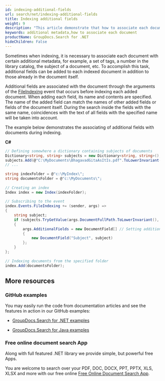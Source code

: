 ```yaml
---
id: indexing-additional-fields
url: search/net/indexing-additional-fields
title: Indexing additional fields
weight: 9
description: "This article demonstrate that how to associate each document with certain additional metadata."
keywords: additional metadata,how to associate each document 
productName: GroupDocs.Search for .NET
hideChildren: False
---
```

Sometimes when indexing, it is necessary to associate each document with certain additional metadata, for example, a set of tags, a number in the library catalog, the subject of a document, etc. To accomplish this task, additional fields can be added to each indexed document in addition to those already in the document itself.

Additional fields are associated with the document through the arguments of the [FileIndexing](https://reference.groupdocs.com/net/search/groupdocs.search.events/eventhub/events/fileindexing) event that occurs before indexing each added document. When adding each field, its name and contents are specified. The name of the added field can match the names of other added fields or fields of the document itself. During the search inside the fields with the same name, coincidences with the text of all fields with the specified name will be taken into account.

The example below demonstrates the associating of additional fields with documents during indexing.

**C#**

```csharp
// Defining somewhere a dictionary containing subjects of documents
Dictionary<string, string> subjects = new Dictionary<string, string>();
subjects.Add(@"C:\MyDocuments\BhagavadGitaAsItIs.pdf".ToLowerInvariant(), "Spiritual");
// ...
 
string indexFolder = @"c:\MyIndex\";
string documentsFolder = @"c:\MyDocuments\";
 
// Creating an index
Index index = new Index(indexFolder);
 
// Subscribing to the event
index.Events.FileIndexing += (sender, args) =>
{
    string subject;
    if (subjects.TryGetValue(args.DocumentFullPath.ToLowerInvariant(), out subject)) // Getting a subject for the current document
    {
        args.AdditionalFields = new DocumentField[] // Setting additional fields for the current document
        {
            new DocumentField("Subject", subject)
        };
    }
};
 
// Indexing documents from the specified folder
index.Add(documentsFolder);
```

## More resources

### GitHub examples

You may easily run the code from documentation articles and see the features in action in our GitHub examples:

*   [GroupDocs.Search for .NET examples](https://github.com/groupdocs-search/GroupDocs.Search-for-.NET)
    
*   [GroupDocs.Search for Java examples](https://github.com/groupdocs-search/GroupDocs.Search-for-Java)
    

### Free online document search App

Along with full featured .NET library we provide simple, but powerful free Apps.

You are welcome to search over your PDF, DOC, DOCX, PPT, PPTX, XLS, XLSX and more with our free online [Free Online Document Search App](https://products.groupdocs.app/search).
